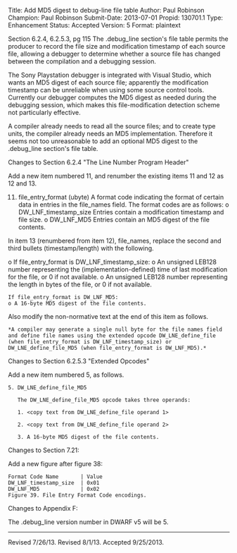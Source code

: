 Title:       Add MD5 digest to debug-line file table
Author:      Paul Robinson
Champion:    Paul Robinson
Submit-Date: 2013-07-01
Propid:      130701.1
Type:        Enhancement
Status:      Accepted
Version:     5
Format:      plaintext

Section 6.2.4, 6.2.5.3, pg 115
The .debug_line section's file table permits the producer to record the
file size and modification timestamp of each source file, allowing a
debugger to determine whether a source file has changed between the
compilation and a debugging session.

The Sony Playstation debugger is integrated with Visual Studio, which
wants an MD5 digest of each source file; apparently the modification
timestamp can be unreliable when using some source control tools.
Currently our debugger computes the MD5 digest as needed during the
debugging session, which makes this file-modification detection scheme
not particularly effective.

A compiler already needs to read all the source files; and to create
type units, the compiler already needs an MD5 implementation.
Therefore it seems not too unreasonable to add an optional MD5 digest
to the .debug_line section's file table.


Changes to Section 6.2.4 "The Line Number Program Header"

Add a new item numbered 11, and renumber the existing items 11 and 12
as 12 and 13.

  11. file_entry_format (ubyte)
      A format code indicating the format of certain data in entries in
      the file_names field.  The format codes are as follows:
      o DW_LNF_timestamp_size
        Entries contain a modification timestamp and file size.
      o DW_LNF_MD5
        Entries contain an MD5 digest of the file contents.

In item 13 (renumbered from item 12), file_names, replace the second
and third bullets (timestamp/length) with the following.

  o If file_entry_format is DW_LNF_timestamp_size:
    o An unsigned LEB128 number representing the (implementation-defined)
      time of last modification for the file, or 0 if not available.
    o An unsigned LEB128 number representing the length in bytes of
      the file, or 0 if not available.

    If file_entry_format is DW_LNF_MD5:
    o A 16-byte MD5 digest of the file contents.

Also modify the non-normative text at the end of this item as follows.

    *A compiler may generate a single null byte for the file names field
    and define file names using the extended opcode DW_LNE_define_file
    (when file_entry_format is DW_LNF_timestamp_size) or
    DW_LNE_define_file_MD5 (when file_entry_format is DW_LNF_MD5).*

Changes to Section 6.2.5.3 "Extended Opcodes"

Add a new item numbered 5, as follows.

    5. DW_LNE_define_file_MD5

       The DW_LNE_define_file_MD5 opcode takes three operands:

       1. <copy text from DW_LNE_define_file operand 1>

       2. <copy text from DW_LNE_define_file operand 2>

       3. A 16-byte MD5 digest of the file contents.

Changes to Section 7.21:

Add a new figure after figure 38:

    Format Code Name       | Value
    DW_LNF_timestamp_size  | 0x01
    DW_LNF_MD5             | 0x02
    Figure 39. File Entry Format Code encodings.

Changes to Appendix F:

The .debug_line version number in DWARF v5 will be 5.

---

Revised 7/26/13.
Revised 8/1/13.
Accepted 9/25/2013.
